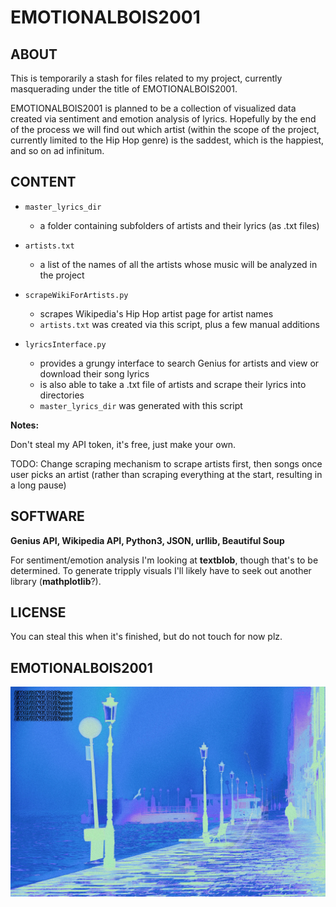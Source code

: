 # EMOTIONALBOIS2001

## ABOUT
This is temporarily a stash for files related to my project, currently masquerading under the title of EMOTIONALBOIS2001. 

EMOTIONALBOIS2001 is planned to be a collection of visualized data created via sentiment and emotion analysis of lyrics. Hopefully by the end of the process we will find out which artist (within the scope of the project, currently limited to the Hip Hop genre) is the saddest, which is the happiest, and so on ad infinitum.

## CONTENT
* `master_lyrics_dir`
  + a folder containing subfolders of artists and their lyrics (as .txt files)
  
* `artists.txt`
  + a list of the names of all the artists whose music will be analyzed in the project
  
* `scrapeWikiForArtists.py`
  + scrapes Wikipedia's Hip Hop artist page for artist names
   + `artists.txt` was created via this script, plus a few manual additions
   
* `lyricsInterface.py`
  + provides a grungy interface to search Genius for artists and view or download their song lyrics
  + is also able to take a .txt file of artists and scrape their lyrics into directories
  + `master_lyrics_dir` was generated with this script

**Notes:**

Don't steal my API token, it's free, just make your own.

TODO: Change scraping mechanism to scrape artists first, then songs once user picks an artist (rather than scraping everything at the start, resulting in a long pause)

## SOFTWARE
**Genius API, Wikipedia API, Python3, JSON, urllib, Beautiful Soup**

For sentiment/emotion analysis I'm looking at **textblob**, though that's to be determined. To generate tripply visuals I'll likely have to seek out another library (**mathplotlib**?).

## LICENSE
You can steal this when it's finished, but do not touch for now plz.

## EMOTIONALBOIS2001
![EMOTIONALBOIS2001](https://github.com/joshnatis/EMOTIONALBOIS2001/blob/master/EMBS2001c.jpg)
